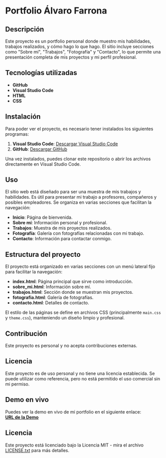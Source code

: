# Portfolio Álvaro Farrona

## Descripción

Este proyecto es un portfolio personal donde muestro mis habilidades, trabajos realizados, y cómo hago lo que hago. El sitio incluye secciones como "Sobre mí", "Trabajos", "Fotografía" y "Contacto", lo que permite una presentación completa de mis proyectos y mi perfil profesional.

## Tecnologías utilizadas

- **GitHub**
- **Visual Studio Code**
- **HTML**
- **CSS**

## Instalación

Para poder ver el proyecto, es necesario tener instalados los siguientes programas:

1. **Visual Studio Code**: [Descargar Visual Studio Code](https://code.visualstudio.com/)
2. **GitHub**: [Descargar GitHub](https://desktop.github.com/)

Una vez instalados, puedes clonar este repositorio o abrir los archivos directamente en Visual Studio Code.

## Uso

El sitio web está diseñado para ser una muestra de mis trabajos y habilidades. Es útil para presentar mi trabajo a profesores, compañeros y posibles empleadores. Se organiza en varias secciones que facilitan la navegación:

- **Inicio**: Página de bienvenida.
- **Sobre mí**: Información personal y profesional.
- **Trabajos**: Muestra de mis proyectos realizados.
- **Fotografía**: Galería con fotografías relacionadas con mi trabajo.
- **Contacto**: Información para contactar conmigo.

## Estructura del proyecto

El proyecto está organizado en varias secciones con un menú lateral fijo para facilitar la navegación:

- **index.html**: Página principal que sirve como introducción.
- **sobre_mi.html**: Información sobre mí.
- **trabajos.html**: Sección donde se muestran mis proyectos.
- **fotografia.html**: Galería de fotografías.
- **contacto.html**: Detalles de contacto.

El estilo de las páginas se define en archivos CSS (principalmente `main.css` y `theme.css`), manteniendo un diseño limpio y profesional.

## Contribución

Este proyecto es personal y no acepta contribuciones externas.

## Licencia

Este proyecto es de uso personal y no tiene una licencia establecida. Se puede utilizar como referencia, pero no está permitido el uso comercial sin mi permiso.

## Demo en vivo

Puedes ver la demo en vivo de mi portfolio en el siguiente enlace:  
[**URL de la Demo**](TU_URL_DE_LA_DEMO)

## Licencia

Este proyecto está licenciado bajo la Licencia MIT - mira el archivo [LICENSE.txt](./LICENSE.txt) para más detalles.
